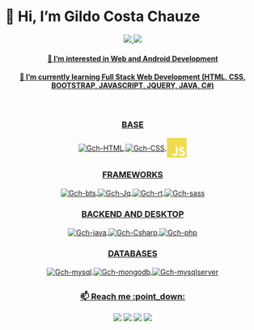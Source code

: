 <h1>👋 Hi, I’m Gildo Costa Chauze</h1>
<div align="center">
  <a href="https://github.com/gildoch/gildoch">
  <img height="180em" src="https://github-readme-stats.vercel.app/api?username=gildoch&show_icons=true&theme=dark&include_all_commits=true&count_private=true"/>
  <img height="180em" src="https://github-readme-stats.vercel.app/api/top-langs/?username=gildoch&layout=compact&langs_count=7&theme=dark"/>
</div>
  
 
  <div align="center">
     <h4>👀 I’m interested in Web and Android Development</h4>
     <h4>🌱 I’m currently learning Full Stack Web Development (HTML, CSS, BOOTSTRAP, JAVASCRIPT, JQUERY, JAVA, C#)</h4>
      <div style="display: inline_block"><br>
        <h3>BASE</h3>
    <img align="center" alt="Gch-HTML" height="40" width="40" src="https://cdn.jsdelivr.net/gh/devicons/devicon/icons/html5/html5-plain-wordmark.svg" >
    <img align="center" alt="Gch-CSS" height="40" width="40" src="https://cdn.jsdelivr.net/gh/devicons/devicon/icons/css3/css3-plain-wordmark.svg" >
    <img align="center" alt="Gch-Js" height="40" width="40" src="https://raw.githubusercontent.com/devicons/devicon/master/icons/javascript/javascript-plain.svg">
        <h3>FRAMEWORKS</h3>
    <img align="center" alt="Gch-bts" height="40" width="40" src="https://cdn.jsdelivr.net/gh/devicons/devicon/icons/bootstrap/bootstrap-plain-wordmark.svg">
    <img align="center" alt="Gch-Jq" height="40" width="40" src="https://cdn.jsdelivr.net/gh/devicons/devicon/icons/jquery/jquery-plain-wordmark.svg">
    <img align="center" alt="Gch-rt" height="40" width="40" src="https://cdn.jsdelivr.net/gh/devicons/devicon/icons/react/react-original-wordmark.svg">
    <img align="center" alt="Gch-sass" height="40" width="40" src="https://cdn.jsdelivr.net/gh/devicons/devicon/icons/sass/sass-original.svg">
        <h3>BACKEND AND DESKTOP</h3>
    <img align="center" alt="Gch-java" height="40" width="40" src="https://cdn.jsdelivr.net/gh/devicons/devicon/icons/java/java-original-wordmark.svg">
    <img align="center" alt="Gch-Csharp" height="40" width="40" src="https://cdn.jsdelivr.net/gh/devicons/devicon/icons/csharp/csharp-line.svg" >
    <img align="center" alt="Gch-php" height="40" width="40" src="https://cdn.jsdelivr.net/gh/devicons/devicon/icons/php/php-plain.svg">
        <h3>DATABASES</h3>
    <img align="center" alt="Gch-mysql" height="40" width="40" src="https://cdn.jsdelivr.net/gh/devicons/devicon/icons/mysql/mysql-original-wordmark.svg">
    <img align="center" alt="Gch-mongodb" height="40" width="40" src="https://cdn.jsdelivr.net/gh/devicons/devicon/icons/mongodb/mongodb-original-wordmark.svg">
    <img align="center" alt="Gch-mysqlserver" height="40" width="40" src="https://cdn.jsdelivr.net/gh/devicons/devicon/icons/microsoftsqlserver/microsoftsqlserver-plain-wordmark.svg">
      </div>
  </div>
  
 ##
 
<div align="center">
   <h3>📫 Reach me :point_down:</h3>
  <a href="https://www.instagram.com/kyng_ch/" target="_blank"><img src="https://img.shields.io/badge/-Instagram-%23E4405F?style=for-the-badge&logo=instagram&logoColor=white" target="_blank"></a>
  <a href = "mailto:gildochauze@gmail.com"><img src="https://img.shields.io/badge/-Gmail-%23333?style=for-the-badge&logo=gmail&logoColor=white" target="_blank"></a>
  <a href="https://www.linkedin.com/in/gildo-chauze-a264b7105/" target="_blank"><img src="https://img.shields.io/badge/-LinkedIn-%230077B5?style=for-the-badge&logo=linkedin&logoColor=white" target="_blank"></a>   
  <a href="https://www.facebook.com/gildo.chauze" target="_blank"><img src="https://img.shields.io/badge/Facebook-1877F2?style=for-the-badge&logo=facebook&logoColor=white" target="_blank"></a>
</div>
